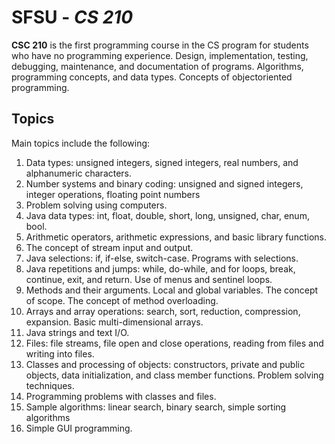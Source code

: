 # SFSU - *CS 210*

**CSC 210** is the first programming course in the CS program for students who have no
programming experience. Design, implementation, testing, debugging, maintenance, and documentation of
programs. Algorithms, programming concepts, and data types. Concepts of objectoriented
programming. 

## Topics

Main topics include the following:
1. Data types: unsigned integers, signed integers, real numbers, and alphanumeric characters.
2. Number systems and binary coding: unsigned and signed integers, integer operations, floating point numbers
3. Problem solving using computers.
4. Java data types: int, float, double, short, long, unsigned, char, enum, bool.
5. Arithmetic operators, arithmetic expressions, and basic library functions.
6. The concept of stream input and output.
7. Java selections: if, if-else, switch-case. Programs with selections.
8. Java repetitions and jumps: while, do-while, and for loops, break, continue, exit, and return. Use of menus and sentinel loops.
9. Methods and their arguments. Local and global variables. The concept of scope. The concept of method overloading.
10. Arrays and array operations: search, sort, reduction, compression, expansion. Basic multi-dimensional arrays.
11. Java strings and text I/O.
12. Files: file streams, file open and close operations, reading from files and writing into files.
13. Classes and processing of objects: constructors, private and public objects, data initialization, and class member functions. Problem solving techniques.
14. Programming problems with classes and files.
15. Sample algorithms: linear search, binary search, simple sorting algorithms
16. Simple GUI programming. 
